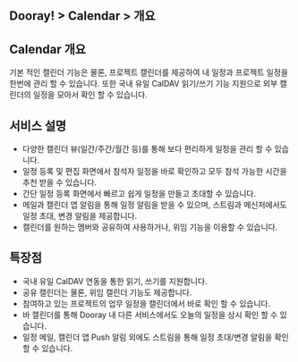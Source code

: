 ## Dooray! > Calendar > 개요
## Calendar 개요
기본 적인 캘린더 기능은 물론, 프로젝트 캘린더를 제공하여 내 일정과 프로젝트 일정을 한번에 관리 할 수 있습니다. 
또한 국내 유일  CalDAV 읽기/쓰기 기능 지원으로 외부 캘린더의 일정을 모아서 확인 할 수 있습니다.

## 서비스 설명
- 다양한 캘린더 뷰(일간/주간/월간 등)를 통해 보다 편리하게 일정을 관리 할 수 있습니다.
-	일정 등록 및 편집 화면에서 참석자 일정을 바로 확인하고 모두 참석 가능한 시간을 추천 받을 수 있습니다.
-	간단 일정 등록 화면에서 빠르고 쉽게 일정을 만들고 초대할 수 있습니다.
-	메일과 캘린더 앱 알림을 통해 일정 알림을 받을 수 있으며, 스트림과 메신저에서도 일정 초대, 변경 알림을 제공합니다.
-	캘린더를 원하는 멤버와 공유하여 사용하거나, 위임 기능을 이용할 수 있습니다.


## 특장점
-	국내 유일 CalDAV 연동을 통한 읽기, 쓰기를 지원합니다.
-	공유 캘린더는 물론, 위임 캘린더 기능도 제공합니다.
-	참여하고 있는 프로젝트의 업무 일정을 캘린더에서 바로 확인 할 수 있습니다.
-	바 캘린더를 통해 Dooray 내 다른 서비스에서도 오늘의 일정을 상시 확인 할 수 있습니다.
-	일정 메일, 캘린더 앱 Push 알림 외에도 스트림을 통해 일정 초대/변경 알림을 확인 할 수 있습니다.

